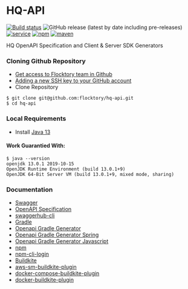 # HQ-API
[![Build status](https://badge.buildkite.com/0fe799557524156ea9af30ae2c94161708c93fc9ee7f714b89.svg)](https://buildkite.com/flock-build/hq-api)
![GitHub release (latest by date including pre-releases)](https://img.shields.io/github/v/release/flocktory/hq-api?include_prereleases)
[![service](https://img.shields.io/badge/service-hq--svc-blue)](https://github.com/flocktory/hq-svc)
[![npm](https://img.shields.io/badge/npm-hq--client-blue)](https://nexus3.flocktory.com/service/rest/repository/browse/npm-hosted/%40flocktory/hq-api/)
[![maven](https://img.shields.io/badge/maven-hq--client-blue)](https://nexus.flocktory.com/nexus/content/groups/public/com/flocktory/api/hq.client/)

HQ OpenAPI Specification and Client &amp; Server SDK Generators

### Cloning Github Repository
* [Get access to Flocktory team in Github](https://github.com/flocktory)
* [Adding a new SSH key to your GitHub account](https://docs.github.com/en/authentication/connecting-to-github-with-ssh/adding-a-new-ssh-key-to-your-github-account)
* Clone Repository
```
$ git clone git@github.com:flocktory/hq-api.git
$ cd hq-api
```
### Local Requirements 
* Install [Java 13](https://stackoverflow.com/questions/52524112/how-do-i-install-java-on-mac-osx-allowing-version-switching#:~:text=Install%20manually%20from%20OpenJDK%20download,expected%20location%20of%20JDK%20installs.)
#### Work Guarantied With:
```
$ java --version
openjdk 13.0.1 2019-10-15
OpenJDK Runtime Environment (build 13.0.1+9)
OpenJDK 64-Bit Server VM (build 13.0.1+9, mixed mode, sharing)
```

### Documentation
* [Swagger](https://swagger.io/)
* [OpenAPI Specification](https://swagger.io/specification/)
* [swaggerhub-cli](https://github.com/SmartBear/swaggerhub-cli)
* [Gradle](https://docs.gradle.org/current/userguide/userguide.html)
* [Openapi Gradle Generator ](https://openapi-generator.tech/docs/plugins/)
* [Openapi Gradle Generator Spring](https://openapi-generator.tech/docs/generators/spring/)
* [Openapi Gradle Generator Javascript](https://openapi-generator.tech/docs/generators/javascript/)
* [npm](https://docs.npmjs.com/cli/v8/commands)
* [npm-cli-login](https://www.npmjs.com/package/npm-cli-login)
* [Buildkite](https://buildkite.com/docs)
* [aws-sm-buildkite-plugin](https://github.com/seek-oss/aws-sm-buildkite-plugin)
* [docker-compose-buildkite-plugin](https://github.com/buildkite-plugins/docker-compose-buildkite-plugin)
* [docker-buildkite-plugin](https://github.com/buildkite-plugins/docker-buildkite-plugin)
